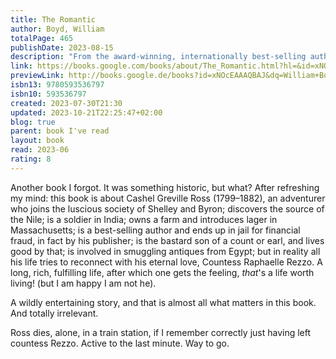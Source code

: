 ```yaml
---
title: The Romantic
author: Boyd, William
totalPage: 465
publishDate: 2023-08-15
description: "From the award-winning, internationally best-selling author, a beguiling romp of a novel, at once intimate and panoramic, about the adventures and misadventures of a nineteenth-century everyman: Picaresque, big-hearted and moving, this is Boyd at the top of his game. —The Guardian One man, many livesx Cashel Greville Ross experiences more of everything than most, from the rapturous to the devastating, from surprising good luck to unexpected loss. Born in 1799, Cashel seeks his fortune across the turbulence of multiple continents, from County Cork to rural Massachusetts, from Waterloo to Zanzibar, embedded with the East Indian Army in Sri Lanka, sunning himself alongside the Romantic poets in Pisa. He travels the world as a soldier, a farmer, a felon, a writer, even a father. And he experiences all the vicissitudes of existence, including a once-in-a-lifetime love that will haunt the rest of his days. In the end, his great accomplishment is to discover who he truly is—which is the romance of life itself, and the beating heart of The Romantic."
link: https://books.google.com/books/about/The_Romantic.html?hl=&id=xNOcEAAAQBAJ
previewLink: http://books.google.de/books?id=xNOcEAAAQBAJ&dq=William+Boyd,+The+Romantic&hl=&as_pt=BOOKS&cd=2&source=gbs_api
isbn13: 9780593536797
isbn10: 593536797
created: 2023-07-30T21:30
updated: 2023-10-21T22:25:47+02:00
blog: true
parent: book I've read
layout: book
read: 2023-06
rating: 8
---
```


Another book I forgot.  It was something historic, but what?  After refreshing my mind: this book is about Cashel Greville Ross (1799–1882), an adventurer who joins the luscious society of Shelley and Byron; discovers the source of the Nile; is a soldier in India; owns a farm and introduces lager in Massachusetts; is a best-selling author and ends up in jail for financial fraud, in fact by his publisher; is the bastard son of a count or earl, and lives good by that; is involved in smuggling antiques from Egypt; but in reality all his life tries to reconnect with his eternal love, Countess Raphaelle Rezzo.  A long, rich, fulfilling life, after which one gets the feeling, _that_'s a life worth living! (but I am happy I am not he).

A wildly entertaining story, and that is almost all what matters in this book.  And totally irrelevant.

Ross dies, alone, in a train station, if I remember correctly just having left countess Rezzo.  Active to the last minute.  Way to go.